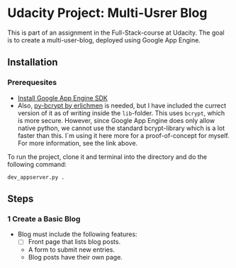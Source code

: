 # Udacity Project: Multi-Usrer Blog

This is part of an assignment in the Full-Stack-course at Udacity. The goal is to create a multi-user-blog, deployed using Google App Engine.

## Installation

### Prerequesites

- [Install Google App Engine SDK](https://cloud.google.com/appengine/downloads#Google_App_Engine_SDK_for_Python)
- Also, [py-bcrypt by erlichmen](https://github.com/erlichmen/py-bcrypt/) is needed, but I have included the currect version of it as of writing inside the `lib`-folder. This uses `bcrypt`, which is more secure. However, since Google App Engine does only allow native python, we cannot use the standard bcrypt-library which is a lot faster than this. I`m using it here more for a proof-of-concept for myself. For more information, see the link above.

To run the project, clone it and terminal into the directory and do the following command:

```
dev_appserver.py .
```

## Steps

### 1 Create a Basic Blog

- Blog must include the following features:
  - [ ] Front page that lists blog posts.
  - A form to submit new entries.
  - Blog posts have their own page.
